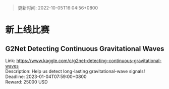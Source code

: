 > 更新时间: 2022-10-05T16:04:56+0800 

# 新上线比赛


## G2Net Detecting Continuous Gravitational Waves
Link: https://www.kaggle.com/c/g2net-detecting-continuous-gravitational-waves  
Description: Help us detect long-lasting gravitational-wave signals!  
Deadline: 2023-01-04T07:59:00+0800  
Reward: 25000 USD  

